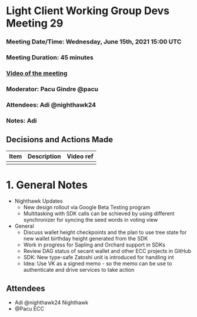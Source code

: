 # Light Client Working Group Devs Meeting 29
### Meeting Date/Time: Wednesday, June 15th, 2021 15:00 UTC
### Meeting Duration: 45 minutes
### [Video of the meeting](not-recorded)
### Moderator: Pacu Gindre @pacu
### Attendees: Adi @nighthawk24
### Notes: Adi

## Decisions and Actions Made
| Item | Description | Video ref |
| ------------- | ----------- | --------- |
| | ||


# 1. General Notes
* Nighthawk Updates
  - New design rollout via Google Beta Testing program
  - Multitasking with SDK calls can be schieved by using different synchronizer for syncing the seed words in voting view
* General
  - Discuss wallet height checkpoints and the plan to use tree state for new wallet birthday height generated from the SDK
  - Work in progress for Sapling and Orchard support in SDKs
  - Review DAG status of secant wallet and other ECC projects in GitHub
  - SDK: New type-safe Zatoshi unit is introduced for handling int
  - Idea: Use VK as a signed memo - so the memo can be use to authenticate and drive services to take action
  
## Attendees
* Adi @nighthawk24 Nighthawk
* @Pacu ECC